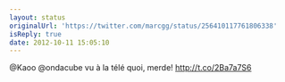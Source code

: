 ```yaml
---
layout: status
originalUrl: 'https://twitter.com/marcgg/status/256410117761806338'
isReply: true
date: 2012-10-11 15:05:10
---
```


@Kaoo @ondacube vu à la télé quoi, merde! http://t.co/2Ba7a7S6
